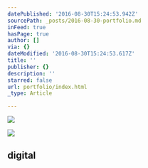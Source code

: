 ```yaml
---
datePublished: '2016-08-30T15:24:53.942Z'
sourcePath: _posts/2016-08-30-portfolio.md
inFeed: true
hasPage: true
author: []
via: {}
dateModified: '2016-08-30T15:24:53.617Z'
title: ''
publisher: {}
description: ''
starred: false
url: portfolio/index.html
_type: Article

---
```

![](https://the-grid-user-content.s3-us-west-2.amazonaws.com/156e61e0-e1ae-4828-8b9b-535330f36b7c.jpg)

<article style=""><img src="https://s3-us-west-2.amazonaws.com/the-grid-img/p/5ce193439c5e1fc735edf70ca0a1c47b8366cd40.jpg" /><h1>digital</h1></article>